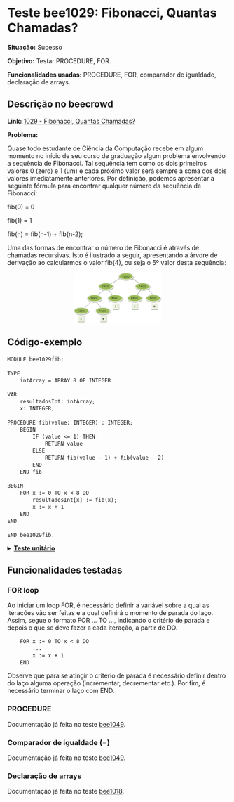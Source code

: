 # Teste bee1029: Fibonacci, Quantas Chamadas?
<b>Situação:</b> Sucesso

<b>Objetivo:</b> Testar PROCEDURE, FOR.

<b>Funcionalidades usadas:</b> PROCEDURE, FOR, comparador de igualdade, declaração de arrays.

## Descrição no beecrowd

<b>Link:</b> [1029 - Fibonacci, Quantas Chamadas?](https://www.beecrowd.com.br/judge/pt/problems/view/1029)

<b>Problema:</b> 

Quase todo estudante de Ciência da Computação recebe em algum momento no início de seu curso de graduação algum problema envolvendo a sequência de Fibonacci. Tal sequência tem como os dois primeiros valores 0 (zero) e 1 (um) e cada próximo valor será sempre a soma dos dois valores imediatamente anteriores. Por definição, podemos apresentar a seguinte fórmula para encontrar qualquer número da sequência de Fibonacci:

fib(0) = 0

fib(1) = 1

fib(n) = fib(n-1) + fib(n-2);

Uma das formas de encontrar o número de Fibonacci é através de chamadas recursivas. Isto é ilustrado a seguir, apresentando a árvore de derivação ao calcularmos o valor fib(4), ou seja o 5º valor desta sequência:

<p align="center"><img src="../imagens/UOJ_1029.jpg " alt="fibo_image" style="width:40%;"/></p>

## Código-exemplo

```
MODULE bee1029fib;

TYPE
    intArray = ARRAY 8 OF INTEGER

VAR
    resultadosInt: intArray;
    x: INTEGER;

PROCEDURE fib(value: INTEGER) : INTEGER;
    BEGIN
        IF (value <= 1) THEN
            RETURN value
        ELSE
            RETURN fib(value - 1) + fib(value - 2)
        END
    END fib

BEGIN
    FOR x := 0 TO x < 8 DO
        resultadosInt[x] := fib(x);
        x := x + 1
    END
END

END bee1029fib.
```

<details>
<p>
<summary><b><u>Teste unitário</u></b></summary>
<pre>
<code>
  test("BeeCrowd 1029 - Fibonacci") {

    val module = ScalaParser.parseResource("procedures/bee1029_fib.oberon")

    val coreVisitor = new CoreVisitor()
    val coreModule = coreVisitor.transformModule(module)

    assert(coreModule.name == "bee1029fib")

    coreModule.accept(interpreter)

    assert(evalArraySubscript("resultadosInt", 0) == IntValue(0))
    assert(evalArraySubscript("resultadosInt", 1) == IntValue(1))
    assert(evalArraySubscript("resultadosInt", 2) == IntValue(1))
    assert(evalArraySubscript("resultadosInt", 3) == IntValue(2))
    assert(evalArraySubscript("resultadosInt", 4) == IntValue(3))
    assert(evalArraySubscript("resultadosInt", 5) == IntValue(5))
    assert(evalArraySubscript("resultadosInt", 6) == IntValue(8))
    assert(evalArraySubscript("resultadosInt", 7) == IntValue(13))
  }
</code>
</pre>
</details>

## Funcionalidades testadas
### FOR loop

Ao iniciar um loop FOR, é necessário definir a variável sobre a qual as iterações vão ser feitas e a qual definirá o momento de parada do laço. Assim, segue o formato FOR ... TO ..., indicando o critério de parada e depois o que se deve fazer a cada iteração, a partir de DO.

```
    FOR x := 0 TO x < 8 DO
        ...
        x := x + 1
    END
```

Observe que para se atingir o critério de parada é necessário definir dentro do laço alguma operação (incrementar, decrementar etc.). Por fim, é necessário terminar o laço com END.

### PROCEDURE

Documentação já feita no teste [bee1049](bee1049.md).

### Comparador de igualdade (=)

Documentação já feita no teste [bee1049](bee1049.md).

### Declaração de arrays
Documentação já feita no teste [bee1018](bee1018.md).
